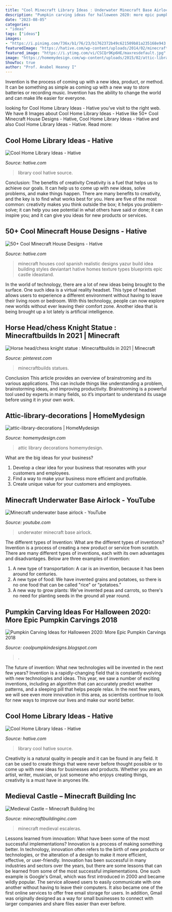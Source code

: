 ```yaml
---
title: "Cool Minecraft Library Ideas : Underwater Minecraft Base Airlock"
description: "Pumpkin carving ideas for halloween 2020: more epic pumpkin carvings 2018"
date: "2023-08-05"
categories:
- "ideas"
tags: ["ideas"]
images:
- "https://i.pinimg.com/736x/b1/76/23/b1762372b49c621509b81a235168e943.jpg"
featuredImage: "https://hative.com/wp-content/uploads/2014/02/minecraft-houses/spanish-house-idea-19.jpg"
featured_image: "https://i.ytimg.com/vi/CSCQr9Kp6HE/maxresdefault.jpg"
image: "https://homemydesign.com/wp-content/uploads/2015/02/attic-library-decorations.jpg"
ShowToc: true
author: "Prof. Anabel Heaney I"
---
```



Invention is the process of coming up with a new idea, product, or method. It can be something as simple as coming up with a new way to store batteries or recording music. Invention has the ability to change the world and can make life easier for everyone.

	

		
looking for Cool Home Library Ideas - Hative you've visit to the right web. We have 8 Images about Cool Home Library Ideas - Hative like 50+ Cool Minecraft House Designs - Hative, Cool Home Library Ideas - Hative and also Cool Home Library Ideas - Hative. Read more:
		
    
## Cool Home Library Ideas - Hative

<img loading=lazy src="https://hative.com/wp-content/uploads/2014/12/home-library-ideas/8-cool-home-library-ideas.jpg" onerror="this.onerror=null;this.src='https://tse2.mm.bing.net/th?id=OIP.tLgMc8a0nQNaDXq72mUrdQHaJ8&amp;pid=15.1';" alt="Cool Home Library Ideas - Hative">

_Source: hative.com_

>library cool hative source. 

	

Conclusion: The benefits of creativity
Creativity is a fuel that helps us to achieve our goals. It can help us to come up with new ideas, solve problems, and make things happen. There are many benefits to creativity, and the key is to find what works best for you. Here are five of the most common: creativity makes you think outside the box; it helps you problem-solve; it can help you see potential in what others have said or done; it can inspire you; and it can give you ideas for new products or services.

    
## 50+ Cool Minecraft House Designs - Hative

<img loading=lazy src="https://hative.com/wp-content/uploads/2014/02/minecraft-houses/spanish-house-idea-19.jpg" onerror="this.onerror=null;this.src='https://tse3.mm.bing.net/th?id=OIP.Yn_ZFEbbg7cg8Y6uheUVJwHaEL&amp;pid=15.1';" alt="50+ Cool Minecraft House Designs - Hative">

_Source: hative.com_

>minecraft houses cool spanish realistic designs yazur build idea building styles deviantart hative homes texture types blueprints epic castle ideastand. 

	

In the world of technology, there are a lot of new ideas being brought to the surface. One such idea is a virtual reality headset. This type of headset allows users to experience a different environment without having to leave their living room or bedroom. With this technology, people can now explore new worlds without ever leaving their comfort zone. Another idea that is being brought up a lot lately is artificial intelligence.

    
## Horse Head/chess Knight Statue : Minecraftbuilds In 2021 | Minecraft

<img loading=lazy src="https://i.pinimg.com/736x/b1/76/23/b1762372b49c621509b81a235168e943.jpg" onerror="this.onerror=null;this.src='https://tse1.mm.bing.net/th?id=OIP.WGB6r8xyxqLqLyb0Vjwu9QHaFj&amp;pid=15.1';" alt="Horse head/chess knight statue : Minecraftbuilds in 2021 | Minecraft">

_Source: pinterest.com_

>minecraftbuilds statues. 

	

Conclusion
This article provides an overview of brainstroming and its various applications. This can include things like understanding a problem, brainstorming ideas, and improving productivity. Brainstroming is a powerful tool used by experts in many fields, so it’s important to understand its usage before using it in your own work.

    
## Attic-library-decorations | HomeMydesign

<img loading=lazy src="https://homemydesign.com/wp-content/uploads/2015/02/attic-library-decorations.jpg" onerror="this.onerror=null;this.src='https://tse2.mm.bing.net/th?id=OIP.M4rbXVCNij9IaQ28ogNlWwHaLG&amp;pid=15.1';" alt="attic-library-decorations | HomeMydesign">

_Source: homemydesign.com_

>attic library decorations homemydesign. 

	

What are the big ideas for your business?
1. Develop a clear idea for your business that resonates with your customers and employees.
2. Find a way to make your business more efficient and profitable.
3. Create unique value for your customers and employees.

    
## Minecraft Underwater Base Airlock - YouTube

<img loading=lazy src="https://i.ytimg.com/vi/CSCQr9Kp6HE/maxresdefault.jpg" onerror="this.onerror=null;this.src='https://tse3.mm.bing.net/th?id=OIP.G59tiXaFAaRHi2LscWKElwHaEK&amp;pid=15.1';" alt="Minecraft underwater base airlock - YouTube">

_Source: youtube.com_

>underwater minecraft base airlock. 

	

The different types of Invention: What are the different types of inventions?
Invention is a process of creating a new product or service from scratch. There are many different types of inventions, each with its own advantages and disadvantages. Below are three examples of invention:
1) A new type of transportation: A car is an invention, because it has been around for centuries. 
2) A new type of food: We have invented grains and potatoes, so there is no one food that can be called "rice" or "potatoes." 
3) A new way to grow plants: We've invented peas and carrots, so there's no need for planting seeds in the ground all year round.

    
## Pumpkin Carving Ideas For Halloween 2020: More Epic Pumpkin Carvings 2018

<img loading=lazy src="https://3.bp.blogspot.com/-fp7n0VkqXzw/Ulx_cgs3ilI/AAAAAAAAIsY/sascJitkcmg/s640/2bfe9b37b457d20699e384ac543388b0.jpg" onerror="this.onerror=null;this.src='https://tse4.mm.bing.net/th?id=OIP.k_TTddgulpTZeK7t4IE9SwAAAA&amp;pid=15.1';" alt="Pumpkin Carving Ideas for Halloween 2020: More Epic Pumpkin Carvings 2018">

_Source: coolpumpkindesigns.blogspot.com_

>. 

	

The future of invention: What new technologies will be invented in the next few years?
Invention is a rapidly-changing field that is constantly evolving with new technologies and ideas. This year, we saw a number of exciting inventions, including an algorithm that can accurately predict weather patterns, and a sleeping pill that helps people relax. In the next few years, we will see even more innovation in this area, as scientists continue to look for new ways to improve our lives and make our world better.

    
## Cool Home Library Ideas - Hative

<img loading=lazy src="https://hative.com/wp-content/uploads/2014/12/home-library-ideas/13-cool-home-library-ideas.jpg" onerror="this.onerror=null;this.src='https://tse1.mm.bing.net/th?id=OIP.S91XmXxfTPIROis75y0LSwHaJQ&amp;pid=15.1';" alt="Cool Home Library Ideas - Hative">

_Source: hative.com_

>library cool hative source. 

	

Creativity is a natural quality in people and it can be found in any field. It can be used to create things that were never before thought possible or to come up with new ideas for businesses and products. Whether you are an artist, writer, musician, or just someone who enjoys creating things, creativity is a must have in anyones life.

    
## Medieval Castle – Minecraft Building Inc

<img loading=lazy src="https://minecraftbuildinginc.com/wp-content/uploads/2013/02/The-Ballroom.jpg" onerror="this.onerror=null;this.src='https://tse3.mm.bing.net/th?id=OIP.ueDctjGfE5vZ2ifyFlng2gHaEo&amp;pid=15.1';" alt="Medieval Castle – Minecraft Building Inc">

_Source: minecraftbuildinginc.com_

>minecraft medieval escaleras. 

	

Lessons learned from innovation: What have been some of the most successful implementations?
Innovation is a process of making something better. In technology, innovation often refers to the birth of new products or technologies, or the alteration of a design to make it more efficient, effective, or user-friendly. Innovation has been successful in many industries and sectors over the years, but there are some lessons that can be learned from some of the most successful implementations.
One such example is Google's Gmail, which was first introduced in 2000 and became wildly popular. The service allowed users to easily communicate with one another without having to leave their computers. It also became one of the first online services to offer free email storage for users. In addition, Gmail was originally designed as a way for small businesses to connect with larger companies and share files easier than ever before.

